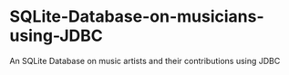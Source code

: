 # SQLite-Database-on-musicians-using-JDBC
An SQLite Database on music artists and their contributions using JDBC 

